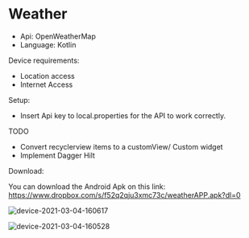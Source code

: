 # Weather

- Api: OpenWeatherMap
- Language: Kotlin

Device requirements:

- Location access
- Internet Access

Setup:

- Insert Api key to local.properties for the API to work correctly.

TODO
- Convert recyclerview items to a customView/ Custom widget
- Implement Dagger Hilt

Download:

You can download the Android Apk on this link: https://www.dropbox.com/s/f52q2qju3xmc73c/weatherAPP.apk?dl=0





![device-2021-03-04-160617](https://user-images.githubusercontent.com/70628032/109976734-c85fe100-7d04-11eb-9abc-20ff395804c1.png)


![device-2021-03-04-160528](https://user-images.githubusercontent.com/70628032/109976774-d281df80-7d04-11eb-94ce-b799ee1808e7.png)
